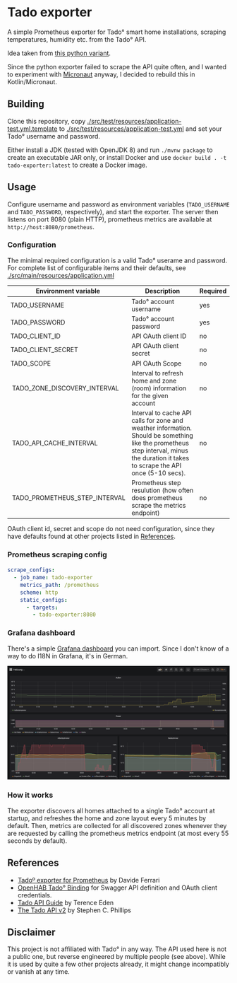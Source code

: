 # Tado exporter

A simple Prometheus exporter for Tado° smart home installations, scraping temperatures, humidity etc. from the Tado° API.

Idea taken from [this python variant](https://github.com/vide/tado-exporter).

Since the python exporter failed to scrape the API quite often, and I wanted to experiment with
[Micronaut](https://micronaut.io/) anyway, I decided to rebuild this in Kotlin/Micronaut.

## Building

Clone this repository, copy
[./src/test/resources/application-test.yml.template](./src/test/resources/application-test.yml.template) to
[./src/test/resources/application-test.yml](./src/test/resources/application-test.yml) and set your Tado° username and
password.

Either install a JDK (tested with OpenJDK 8) and run `./mvnw package` to create an executable JAR only,
or install Docker and use `docker build . -t tado-exporter:latest` to create a Docker image.

## Usage

Configure username and password as environment variables (`TADO_USERNAME` and `TADO_PASSWORD`, respectively),
and start the exporter. The server then listens on port 8080 (plain HTTP), prometheus metrics are
available at `http://host:8080/prometheus`.

### Configuration

The minimal required configuration is a valid Tado° userame and password.
For complete list of configurable items and their defaults, see
[./src/main/resources/application.yml](./src/main/resources/application.yml)

| Environment variable | Description             | Required |
|----------------------|-------------------------|----------|
| TADO_USERNAME        | Tado° account username  | yes      |
| TADO_PASSWORD        | Tado° account password  | yes      |
| TADO_CLIENT_ID       | API OAuth client ID     | no       |
| TADO_CLIENT_SECRET   | API OAuth client secret | no       |
| TADO_SCOPE           | API OAuth Scope         | no       |
| TADO_ZONE_DISCOVERY_INTERVAL | Interval to refresh home and zone (room) information for the given account | no |
| TADO_API_CACHE_INTERVAL | Interval to cache API calls for zone and weather information. Should be something like the prometheus step interval, minus the duration it takes to scrape the API once (5-10 secs). | no |
| TADO_PROMETHEUS_STEP_INTERVAL | Prometheus step resulution (how often does prometheus scrape the metrics endpoint) | no |

OAuth client id, secret and scope do not need configuration, since they have defaults found at other projects listed in [References](#references).

### Prometheus scraping config

```yaml
scrape_configs:
  - job_name: tado-exporter
    metrics_path: /prometheus
    scheme: http
    static_configs:
      - targets:
        - tado-exporter:8080
```

### Grafana dashboard

There's a simple [Grafana dashboard](./src/main/grafana/tado-dashboard.json) you can import.
Since I don't know of a way to do I18N in Grafana, it's in German.

![Grafana Dashboard](./src/main/grafana/tado-dashboard-screenshot.png "Grafana dashboard")

### How it works

The exporter discovers all homes attached to a single Tado° account at startup, and refreshes the home and zone
layout every 5 minutes by default. Then, metrics are collected for all discovered zones whenever they are requested
by calling the prometheus metrics endpoint (at most every 55 seconds by default).

## References

- [Tadoº exporter for Prometheus](https://github.com/vide/tado-exporter) by Davide Ferrari
- [OpenHAB Tado° Binding](https://github.com/openhab/openhab-addons/blob/2.5.x/bundles/org.openhab.binding.tado/) for Swagger API definition and OAuth client credentials.
- [Tado API Guide](https://shkspr.mobi/blog/2019/02/tado-api-guide-updated-for-2019/) by Terence Eden
- [The Tado API v2](http://blog.scphillips.com/posts/2017/01/the-tado-api-v2/) by Stephen C. Phillips

## Disclaimer

This project is not affiliated with Tado° in any way.
The API used here is not a public one, but reverse engineered by multiple people (see above). While it is used by
quite a few other projects already, it might change incompatibly or vanish at any time.
